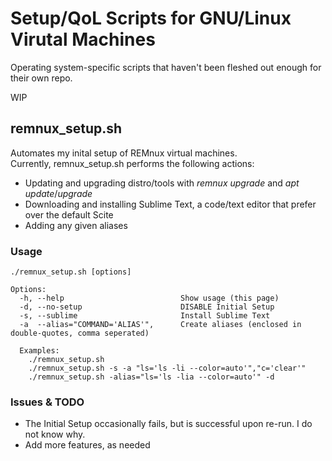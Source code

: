 # Setup/QoL Scripts for GNU/Linux Virutal Machines
Operating system-specific scripts that haven't been fleshed out enough for their own repo.

WIP
## remnux_setup.sh
Automates my inital setup of REMnux virtual machines.<br/>
Currently, remnux_setup.sh performs the following actions:
- Updating and upgrading distro/tools with *remnux upgrade* and *apt update*/*upgrade*
- Downloading and installing Sublime Text, a code/text editor that prefer over the default Scite
- Adding any given aliases
### Usage
```
./remnux_setup.sh [options]

Options:
  -h, --help                          Show usage (this page)
  -d, --no-setup                      DISABLE Initial Setup
  -s, --sublime                       Install Sublime Text
  -a  --alias="COMMAND='ALIAS'",      Create aliases (enclosed in double-quotes, comma seperated)

  Examples:
  	./remnux_setup.sh 
  	./remnux_setup.sh -s -a "ls='ls -li --color=auto'","c='clear'"
  	./remnux_setup.sh -alias="ls='ls -lia --color=auto'" -d

```
### Issues & TODO
- The Initial Setup occasionally fails, but is successful upon re-run. I do not know why.
- Add more features, as needed
